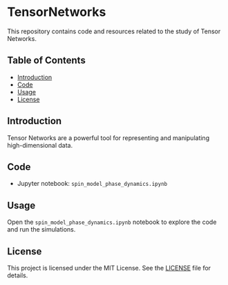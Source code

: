 # TensorNetworks

This repository contains code and resources related to the study of Tensor Networks.

## Table of Contents
- [Introduction](#introduction)
- [Code](#code)
- [Usage](#usage)
- [License](#license)

## Introduction
Tensor Networks are a powerful tool for representing and manipulating high-dimensional data.

## Code
- Jupyter notebook: `spin_model_phase_dynamics.ipynb`

## Usage
Open the `spin_model_phase_dynamics.ipynb` notebook to explore the code and run the simulations.

## License
This project is licensed under the MIT License. See the [LICENSE](LICENSE) file for details.
